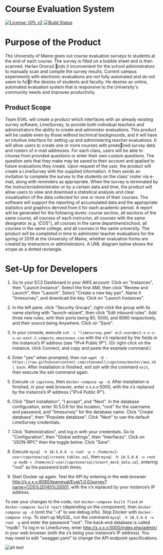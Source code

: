 # Course Evaluation System
[![License: GPL v2](https://img.shields.io/badge/License-GPL%20v2-lightgrey.svg)](https://www.gnu.org/licenses/old-licenses/gpl-2.0.en.html) [![Build Status](https://travis-ci.com/stansmall/capstone.svg?branch=master)](https://travis-ci.com/stansmall/capstone)

# Purpose of the Product
The University of Maine gives out course evaluation surveys to students at the end of each course. The
survey is filled on a bubble sheet and is then scanned. Harlan Onsrud nds it inconvenient for the school
administrators to manually scan and compile the survey results. Current campus experiments with electronic
evaluations are not fully automated and do not seem to fulll the desires of students and faculty. He desires
an online, automated evaluation system that is responsive to the University's community needs and improves
productivity.

## Product Scope
Team EVAL will create a product which interfaces with an already existing survey software, LimeSurvey, to
provide both individual teachers and administrators the ability to create and administer evaluations. This
product will be usable even by those without technical backgrounds, and it will have an intuitive interface
for setting up and administering teacher evaluations.
It will allow users to create one or more courses with predened survey data and rosters of e-mail
addresses. For each class, users will be able to choose from provided questions or enter their own custom
questions. The question sets that they make may be saved to their account and applied to future evaluations
they create. Upon request of the user, the product will create a LimeSurvey with the supplied information.
It then sends an invitation to complete the survey to the students on the class' roster via e-mail, along with
reminders as appropriate. When the survey is terminated by the instructor/administrator or by a certain
data and time, the product will allow users to view and download a statistical analysis and clear visualization
of the data collected for one or more of their courses.
The software will support the reporting of accumulated data and the appropriate statistics and graphics
derived from it for each academic period. A report will be generated for the following levels: course section,
all sections of the same course, all courses of each instructor, all courses with the same designator (e.g.
\COS"), all courses in the same department/school, all courses in the same college, and all courses in the
same university.
The product will be completed in time to administer teacher evaluations for the spring of 2019 at the
University of Maine, whether evaluation forms are created by instructors or administrators. A UML diagram
below shows the scope as a dotted rectangle.

# Set-Up for Developers

1. Go to your EC2 Dashboard in your AWS account. Click on "Instances", then "Launch Instance". Select the first AMI, then click "Review and Launch", then "Launch". Select "Create a new key pair". Name it "limesurvey", and download the key. Click on "Launch Instances".

2. In the left pane, click "Security Groups", right-click the group with its name starting with "launch-wizard", then click "Edit inbound rules". Add three new rules, with their ports being 80, 5000, and 8080 respectively, and their source being Anywhere. Click on "Save".

3. In your console, execute `ssh -i "limesurvey.pem" ec2-user@ec2-x-x-x-x.us-east-2.compute.amazonaws.com` with the x’s replaced by the fields in the instance’s IP address (see "IPv4 Public IP"). (Or right-click on the instance, click Connect, and copy and paste the example command.)

4. Enter "yes" when prompted, then run `wget -O - https://raw.githubusercontent.com/stansmall/capstone/master/aws.sh | bash`. After installation is finished, exit ssh with the command `exit`, then execute the ssh command again.

5. Execute `cd capstone`, then `docker-compose up -d`. After installation is finished, in your web browser, enter x.x.x.x:5000, with the x’s replaced by the instance’s IP address ("IPv4 Public IP").

6. Click "Start installation", "I accept", and "Next". In the database configuration, enter 10.5.0.6 for the location, "root" for the username and password, and "limesurvey" for the database name. Click "Create database", then "Populate database". Click "Next" to use the default LimeSurvey credentials.

7. Click "Administration", and log in with your credentials. Go to "Configuration", then "Global settings", then "Interfaces". Click on "JSON-RPC" then the toggle below. Click "Save".

8. Execute `mysql -h 10.5.0.6 -u root -p < /home/ec2-user/capstone/sql/create_tables.sql`, then `mysql -h 10.5.0.6 -u root -p mydb < /home/ec2-user/capstone/sql/insert_mock_data.sql`, entering "root" as the password both times.

9. Start Docker up again. Test the API by entering in the web browser http://x.x.x.x:8080/teameval/Eval/1.0.0/survey?name=COS%20140%20001, with the x’s replaced by your instance’s IP address.

To see your changes to the code, run `docker-compose build flask` or `docker-compose build react` (depending on the component), then `docker-compose up -d` (omit the "-d" to see debug info). Stop Docker with `docker-compose stop`. To start up MySQL, run the command `mysql -h 10.5.0.6 -u root -p` and enter the password "root". The back-end database is called  "mydb". To log in to LimeSurvey, enter http://x.x.x.x:5000/index.php/admin/ in your web browser (with the x’s being your instance’s IP address). You may need to edit "swagger.yaml" to change the API endpoint specifications.

![alt text](https://raw.githubusercontent.com/stansmall/capstone/master/documents/images/scope_diagram.png)
